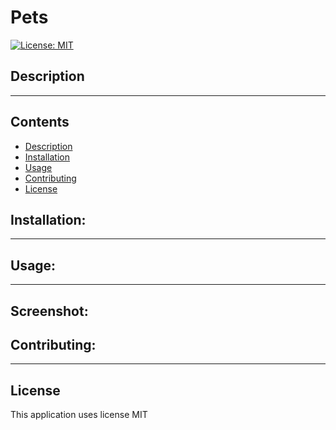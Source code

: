 # Pets
[![License: MIT](https://img.shields.io/badge/License-MIT-yellow.svg)](https://opensource.org/licenses/MIT)

## Description

---
## Contents
- [Description](#description)
- [Installation](#installation)
- [Usage](#usage)
- [Contributing](#contributing)
- [License](#license)




## Installation:

---

## Usage:

---

## Screenshot:



## Contributing:

---


 ## License
This application uses license MIT
    

